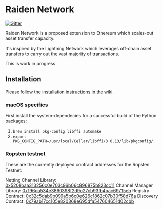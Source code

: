 # Raiden Network

[![Gitter](https://badges.gitter.im/Join%20Chat.svg)](https://gitter.im/brainbot-com/raiden?utm_source=badge&utm_medium=badge&utm_campaign=pr-badge)

Raiden Network is a proposed extension to Ethereum which scales-out asset transfer capacity.

It's inspired by the Lightning Network which leverages off-chain asset transfers to carry out the vast majority of transactions.

This is work in progress.

## Installation

Please follow the [installation instructions in the wiki](https://github.com/raiden-network/raiden/wiki/Raiden-PoC%E2%80%900#system-dependencies).

### macOS specifics
First install the system-dependecies for a successful build of the Python packages:

1. `brew install pkg-config libffi automake`
2. `export PKG_CONFIG_PATH=/usr/local/Cellar/libffi/3.0.13/lib/pkgconfig/`


### Ropsten testnet

These are the currently deployed contract addresses for the Ropsten Testnet:

Netting Channel Library: [0x5208baa313256c0e703c96b06c896875b823cc11](https://testnet.etherscan.io/address/0x5208baa313256c0e703c96b06c896875b823cc11)
Channel Manager Library: [0x196da534e3860398f2d9c27cb93fb4bac69715eb](https://testnet.etherscan.io/address/0x196da534e3860398f2d9c27cb93fb4bac69715eb)
Registry Contract: [0x32c5dab9b099a5b6c0e626c1862c07b30f58d76a](https://testnet.etherscan.io/address/0x32c5dab9b099a5b6c0e626c1862c07b30f58d76a)
Discovery Contract: [0x79ab17cc105e820368e695dfa547604651d02cbb](https://testnet.etherscan.io/address/0x79ab17cc105e820368e695dfa547604651d02cbb)
